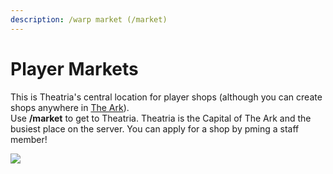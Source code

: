 ```yaml
---
description: /warp market (/market)
---
```


# Player Markets

This is Theatria's central location for player shops (although you can create shops anywhere in [The Ark](https://docs.playtheatria.com/worlds-dimensions/the-ark)).\
Use **/market** to get to Theatria. Theatria is the Capital of The Ark and the busiest place on the server. You can apply for a shop by pming a staff member!

![](../.gitbook/assets/2021-09-18\_13.57.46.png)
